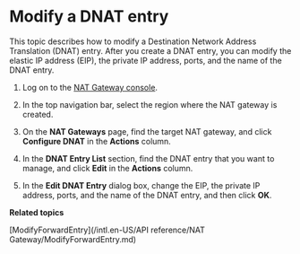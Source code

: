 # Modify a DNAT entry

This topic describes how to modify a Destination Network Address Translation \(DNAT\) entry. After you create a DNAT entry, you can modify the elastic IP address \(EIP\), the private IP address, ports, and the name of the DNAT entry.

1.  Log on to the [NAT Gateway console](https://vpc.console.aliyun.com/nat).

2.  In the top navigation bar, select the region where the NAT gateway is created.

3.  On the **NAT Gateways** page, find the target NAT gateway, and click **Configure DNAT** in the **Actions** column.

4.  In the **DNAT Entry List** section, find the DNAT entry that you want to manage, and click **Edit** in the **Actions** column.

5.  In the **Edit DNAT Entry** dialog box, change the EIP, the private IP address, ports, and the name of the DNAT entry, and then click **OK**.


**Related topics**  


[ModifyForwardEntry](/intl.en-US/API reference/NAT Gateway/ModifyForwardEntry.md)

